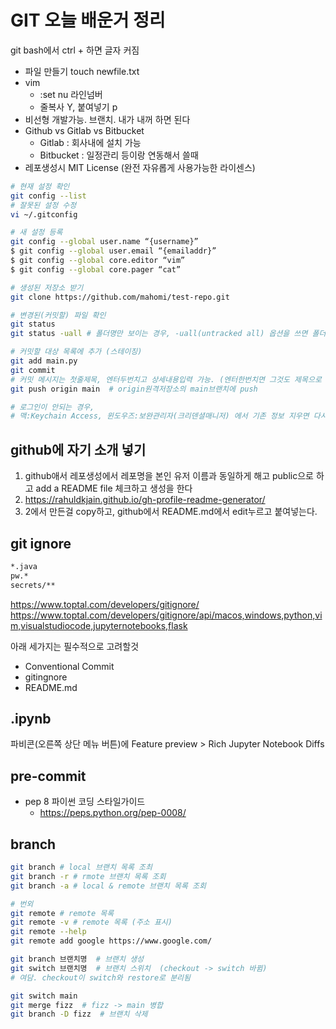 # GIT 오늘 배운거 정리

git bash에서 ctrl + 하면 글자 커짐
* 파일 만들기 touch newfile.txt
* vim
	* :set nu    라인넘버
	* 줄복사 Y, 붙여넣기 p
* 비선형 개발가능. 브랜치. 내가 내꺼 하면 된다
* Github vs Gitlab vs Bitbucket
	* Gitlab : 회사내에 설치 가능
	* Bitbucket : 일정관리 등이랑 연동해서 쓸때
* 레포생성시 MIT License (완전 자유롭게 사용가능한 라이센스)

```bash
# 현재 설정 확인
git config --list
# 잘못된 설정 수정
vi ~/.gitconfig

# 새 설정 등록
git config --global user.name “{username}”
$ git config --global user.email “{emailaddr}”
$ git config --global core.editor “vim”
$ git config --global core.pager “cat”

# 생성된 저장소 받기
git clone https://github.com/mahomi/test-repo.git

# 변경된(커밋할) 파일 확인
git status
git status -uall # 폴더명만 보이는 경우, -uall(untracked all) 옵션을 쓰면 폴더안 파일명까지 나옴

# 커밋할 대상 목록에 추가 (스테이징)
git add main.py
git commit
# 커밋 메시지는 첫줄제목, 엔터두번치고 상세내용입력 가능. (엔터한번치면 그것도 제목으로 인식함)
git push origin main  # origin원격저장소의 main브랜치에 push

# 로그인이 안되는 경우,
# 맥:Keychain Access, 윈도우즈:보완관리자(크리덴셜매니저) 에서 기존 정보 지우면 다시 로그인 요구함

```

## github에 자기 소개 넣기
1. github애서 레포생성에서 레포명을 본인 유저 이름과 동일하게 해고 public으로 하고 add a README file 체크하고 생성을 한다
2. https://rahuldkjain.github.io/gh-profile-readme-generator/
3. 2에서 만든걸 copy하고, github에서 README.md에서 edit누르고  붙여넣는다.

## git ignore
```bash
*.java
pw.*
secrets/**
```

https://www.toptal.com/developers/gitignore/
https://www.toptal.com/developers/gitignore/api/macos,windows,python,vim,visualstudiocode,jupyternotebooks,flask

아래 세가지는 필수적으로  고려할것
* Conventional Commit
* gitingnore
* README.md
## .ipynb
파비콘(오른쪽 상단 메뉴 버튼)에 Feature preview > Rich Jupyter Notebook Diffs

## pre-commit
* pep 8 파이썬 코딩 스타일가이드
	* https://peps.python.org/pep-0008/

## branch
```bash
git branch # local 브랜치 목록 조최
git branch -r # rmote 브랜치 목록 조회
git branch -a # local & remote 브랜치 목록 조회

# 번외
git remote # remote 목록
git remote -v # remote 목록 (주소 표시)
git remote --help
git remote add google https://www.google.com/

git branch 브랜치명  # 브랜치 생성
git switch 브랜치명  # 브랜치 스위치  (checkout -> switch 바뀜)
# 여담. checkout이 switch와 restore로 분리됨

git switch main
git merge fizz  # fizz -> main 병합
git branch -D fizz  # 브랜치 삭제


